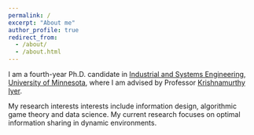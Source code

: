 ```yaml
---
permalink: /
excerpt: "About me"
author_profile: true
redirect_from: 
  - /about/
  - /about.html
---
```


I am a fourth-year Ph.D. candidate in [Industrial and Systems Engineering, University of Minnesota](https://cse.umn.edu/isye), where I am advised by Professor [Krishnamurthy Iyer](https://cse.umn.edu/isye/krishnamurthy-iyer).

My research interests interests include information design, algorithmic game theory and data science. My current research focuses
on optimal information sharing in dynamic environments.

